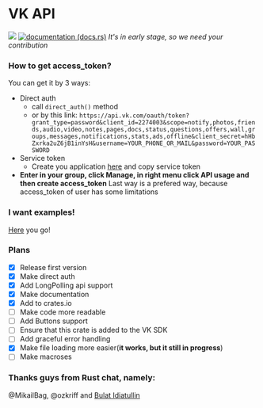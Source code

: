 # VK API
[![](http://meritbadge.herokuapp.com/vkapi)](https://crates.io/crates/vkapi)
[![documentation (docs.rs)](https://docs.rs/vkapi/badge.svg)](https://docs.rs/vkapi)
_It's in early stage, so we need your contribution_

### How to get access_token?
You can get it by 3 ways:
* Direct auth
  * call `direct_auth()` method
  * or by this link: `https://api.vk.com/oauth/token?grant_type=password&client_id=2274003&scope=notify,photos,friends,audio,video,notes,pages,docs,status,questions,offers,wall,groups,messages,notifications,stats,ads,offline&client_secret=hHbZxrka2uZ6jB1inYsH&username=YOUR_PHONE_OR_MAIL&password=YOUR_PASSWORD`
* Service token
  * Create you application [here](https://vk.com/apps?act=manage) and copy service token
* __Enter in your group, click Manage, in right menu click API usage and then create access_token__
Last way is a prefered way, because access_token of user has some limitations

### I want examples!
[Here](https://github.com/DuckerMan/vk_api/tree/master/examples) you go!

### Plans

- [x] Release first version
- [x] Make direct auth
- [x] Add LongPolling api support
- [x] Make documentation
- [x] Add to crates.io
- [ ] Make code more readable
- [ ] Add Buttons support
- [ ] Ensure that this crate is added to the VK SDK
- [ ] Add graceful error handling
- [x] Make file loading more easier(**it works, but it still in progress**)
- [ ] Make macroses
### Thanks guys from Rust chat, namely:

@MikailBag, @ozkriff and [Bulat Idiatullin](https://vk.com/freeducker)